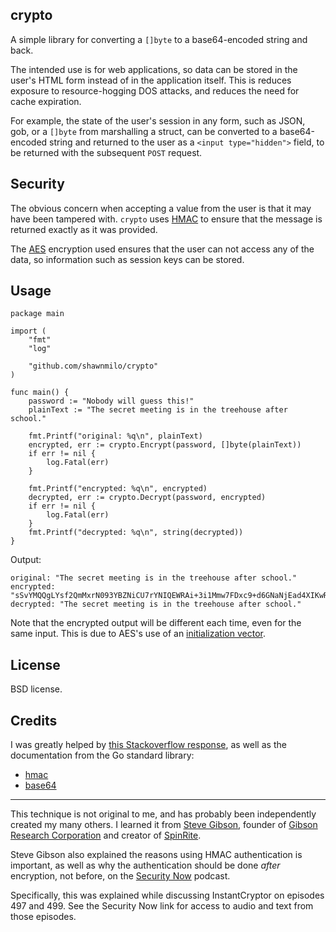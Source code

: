 ## crypto

A simple library for converting a `[]byte` to a base64-encoded string and back.

The intended use is for web applications, so data can be stored in the user's HTML form instead of in the application itself. This is reduces exposure to resource-hogging DOS attacks, and reduces the need for cache expiration.

For example, the state of the user's session in any form, such as JSON, gob, or a `[]byte` from marshalling a struct, can be converted to a base64-encoded string and returned to the user as a `<input type="hidden">` field, to be returned with the subsequent `POST` request.

## Security

The obvious concern when accepting a value from the user is that it may have been tampered with. `crypto` uses [HMAC](https://en.wikipedia.org/wiki/Hash-based_message_authentication_code) to ensure that the message is returned exactly as it was provided. 

The [AES](https://en.wikipedia.org/wiki/Advanced_Encryption_Standard) encryption used ensures that the user can not access any of the data, so information such as session keys can be stored.

## Usage

    package main

    import (
        "fmt"
        "log"

        "github.com/shawnmilo/crypto"
    )

    func main() {
        password := "Nobody will guess this!"
        plainText := "The secret meeting is in the treehouse after school."

        fmt.Printf("original: %q\n", plainText)
        encrypted, err := crypto.Encrypt(password, []byte(plainText))
        if err != nil {
            log.Fatal(err)
        }

        fmt.Printf("encrypted: %q\n", encrypted)
        decrypted, err := crypto.Decrypt(password, encrypted)
        if err != nil {
            log.Fatal(err)
        }
        fmt.Printf("decrypted: %q\n", string(decrypted))
    }

Output:

    original: "The secret meeting is in the treehouse after school."
    encrypted: "sSvYMQQgLYsf2QmMxrN093YBZNiCU7rYNIQEWRAi+3i1Mmw7FDxc9+d6GNaNjEad4XIKwRtX+IpLE+ZrU1PLhPVMuA1upK4VxX0XxtIlqOBGzMrFYh3t2535fJxgav5j1lH/Cg=="
    decrypted: "The secret meeting is in the treehouse after school."

Note that the encrypted output will be different each time, even for the same input. This is due to AES's use of an [initialization vector](https://en.wikipedia.org/wiki/Initialization_vector).

## License

BSD license.

## Credits

I was greatly helped by [this Stackoverflow response](http://stackoverflow.com/a/18819040), as well as the documentation from the Go standard library:

* [hmac](https://golang.org/pkg/crypto/hmac/)
* [base64](https://golang.org/pkg/encoding/base64/)

----

This technique is not original to me, and has probably been independently created my many others. I learned it from [Steve Gibson](https://twitter.com/sggrc), founder of [Gibson Research Corporation](https://www.grc.com/) and creator of [SpinRite](https://www.grc.com/sr/spinrite.htm).

Steve Gibson also explained the reasons using HMAC authentication is important, as well as why the authentication should be done _after_ encryption, not before, on the [Security Now](https://www.grc.com/securitynow.htm) podcast.

Specifically, this was explained while discussing InstantCryptor on episodes 497 and 499. See the Security Now link for access to audio and text from those episodes.
